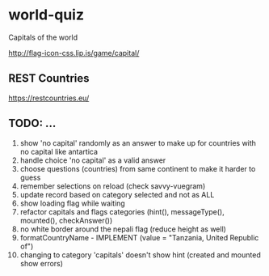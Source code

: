 # world-quiz
Capitals of the world

http://flag-icon-css.lip.is/game/capital/

## REST Countries
https://restcountries.eu/

## TODO: ...
1. show 'no capital' randomly as an answer to make up for countries with no capital like antartica
2. handle choice 'no capital' as a valid answer
3. choose questions (countries) from same continent to make it harder to guess
4. remember selections on reload (check savvy-vuegram)
5. update record based on category selected and not as ALL
6. show loading flag while waiting
7. refactor capitals and flags categories (hint(), messageType(), mounted(), checkAnswer())
8. no white border around the nepali flag (reduce height as well)
9. formatCountryName - IMPLEMENT (value = "Tanzania, United Republic of")
10. changing to category 'capitals' doesn't show hint (created and mounted show errors)
